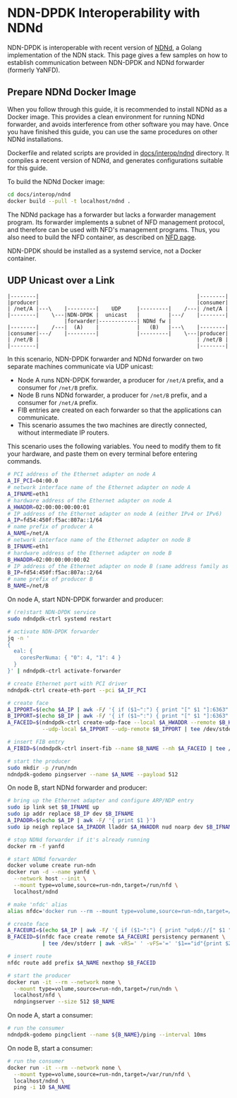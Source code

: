 # NDN-DPDK Interoperability with NDNd

NDN-DPDK is interoperable with recent version of [NDNd](https://github.com/named-data/ndnd), a Golang implementation of the NDN stack.
This page gives a few samples on how to establish communication between NDN-DPDK and NDNd forwarder (formerly YaNFD).

## Prepare NDNd Docker Image

When you follow through this guide, it is recommended to install NDNd as a Docker image.
This provides a clean environment for running NDNd forwarder, and avoids interference from other software you may have.
Once you have finished this guide, you can use the same procedures on other NDNd installations.

Dockerfile and related scripts are provided in [docs/interop/ndnd](ndnd) directory.
It compiles a recent version of NDNd, and generates configurations suitable for this guide.

To build the NDNd Docker image:

```bash
cd docs/interop/ndnd
docker build --pull -t localhost/ndnd .
```

The NDNd package has a forwarder but lacks a forwarder management program.
Its forwarder implements a subnet of NFD management protocol, and therefore can be used with NFD's management programs.
Thus, you also need to build the NFD container, as described on [NFD page](NFD.md).

NDN-DPDK should be installed as a systemd service, not a Docker container.

## UDP Unicast over a Link

```text
|--------|                                                  |--------|
|producer|                                                  |consumer|
| /net/A |---\    |---------|    UDP     |---------|    /---| /net/A |
|--------|    \---|NDN-DPDK |  unicast   |         |---/    |--------|
                  |forwarder|------------| NDNd fw |
|--------|    /---|  (A)    |            |   (B)   |---\    |--------|
|consumer|---/    |---------|            |---------|    \---|producer|
| /net/B |                                                  | /net/B |
|--------|                                                  |--------|
```

In this scenario, NDN-DPDK forwarder and NDNd forwarder on two separate machines communicate via UDP unicast:

* Node A runs NDN-DPDK forwarder, a producer for `/net/A` prefix, and a consumer for `/net/B` prefix.
* Node B runs NDNd forwarder, a producer for `/net/B` prefix, and a consumer for `/net/A` prefix.
* FIB entries are created on each forwarder so that the applications can communicate.
* This scenario assumes the two machines are directly connected, without intermediate IP routers.

This scenario uses the following variables.
You need to modify them to fit your hardware, and paste them on every terminal before entering commands.

```bash
# PCI address of the Ethernet adapter on node A
A_IF_PCI=04:00.0
# network interface name of the Ethernet adapter on node A
A_IFNAME=eth1
# hardware address of the Ethernet adapter on node A
A_HWADDR=02:00:00:00:00:01
# IP address of the Ethernet adapter on node A (either IPv4 or IPv6)
A_IP=fd54:450f:f5ac:807a::1/64
# name prefix of producer A
A_NAME=/net/A
# network interface name of the Ethernet adapter on node B
B_IFNAME=eth1
# hardware address of the Ethernet adapter on node B
B_HWADDR=02:00:00:00:00:02
# IP address of the Ethernet adapter on node B (same address family as A_IP)
B_IP=fd54:450f:f5ac:807a::2/64
# name prefix of producer B
B_NAME=/net/B
```

On node A, start NDN-DPDK forwarder and producer:

```bash
# (re)start NDN-DPDK service
sudo ndndpdk-ctrl systemd restart

# activate NDN-DPDK forwarder
jq -n '
{
  eal: {
    coresPerNuma: { "0": 4, "1": 4 }
  }
}' | ndndpdk-ctrl activate-forwarder

# create Ethernet port with PCI driver
ndndpdk-ctrl create-eth-port --pci $A_IF_PCI

# create face
A_IPPORT=$(echo $A_IP | awk -F/ '{ if ($1~":") { print "[" $1 "]:6363" } else { print $1 ":6363" } }')
B_IPPORT=$(echo $B_IP | awk -F/ '{ if ($1~":") { print "[" $1 "]:6363" } else { print $1 ":6363" } }')
A_FACEID=$(ndndpdk-ctrl create-udp-face --local $A_HWADDR --remote $B_HWADDR \
           --udp-local $A_IPPORT --udp-remote $B_IPPORT | tee /dev/stderr | jq -r .id)

# insert FIB entry
A_FIBID=$(ndndpdk-ctrl insert-fib --name $B_NAME --nh $A_FACEID | tee /dev/stderr | jq -r .id)

# start the producer
sudo mkdir -p /run/ndn
ndndpdk-godemo pingserver --name $A_NAME --payload 512
```

On node B, start NDNd forwarder and producer:

```bash
# bring up the Ethernet adapter and configure ARP/NDP entry
sudo ip link set $B_IFNAME up
sudo ip addr replace $B_IP dev $B_IFNAME
A_IPADDR=$(echo $A_IP | awk -F/ '{ print $1 }')
sudo ip neigh replace $A_IPADDR lladdr $A_HWADDR nud noarp dev $B_IFNAME

# stop NDNd forwarder if it's already running
docker rm -f yanfd

# start NDNd forwarder
docker volume create run-ndn
docker run -d --name yanfd \
  --network host --init \
  --mount type=volume,source=run-ndn,target=/run/nfd \
  localhost/ndnd

# make 'nfdc' alias
alias nfdc='docker run --rm --mount type=volume,source=run-ndn,target=/run/ndn localhost/nfd nfdc'

# create face
A_FACEURI=$(echo $A_IP | awk -F/ '{ if ($1~":") { print "udp6://[" $1 "]:6363" } else { print "udp4://" $1 ":6363" } }')
B_FACEID=$(nfdc face create remote $A_FACEURI persistency permanent \
           | tee /dev/stderr | awk -vRS=' ' -vFS='=' '$1=="id"{print $2}')

# insert route
nfdc route add prefix $A_NAME nexthop $B_FACEID

# start the producer
docker run -it --rm --network none \
  --mount type=volume,source=run-ndn,target=/run/ndn \
  localhost/nfd \
  ndnpingserver --size 512 $B_NAME
```

On node A, start a consumer:

```bash
# run the consumer
ndndpdk-godemo pingclient --name ${B_NAME}/ping --interval 10ms
```

On node B, start a consumer:

```bash
# run the consumer
docker run -it --rm --network none \
  --mount type=volume,source=run-ndn,target=/var/run/nfd \
  localhost/ndnd \
  ping -i 10 $A_NAME
```
